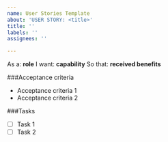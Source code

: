 ```yaml
---
name: User Stories Template
about: 'USER STORY: <title>'
title: ''
labels: ''
assignees: ''

---
```


As a: **role**
I want: **capability**
So that: **received benefits**

###Acceptance criteria
- Acceptance criteria 1
- Acceptance criteria 2

###Tasks
- [ ] Task 1
- [ ] Task 2
